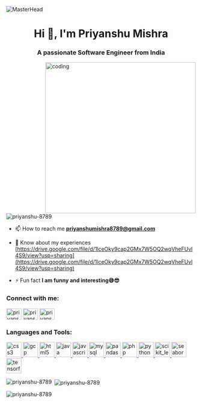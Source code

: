 ![MasterHead](https://user-images.githubusercontent.com/74038190/241765440-80728820-e06b-4f96-9c9e-9df46f0cc0a5.gif)
<h1 align="center">Hi 👋, I'm Priyanshu Mishra</h1>
<h3 align="center">A passionate Software Engineer from India</h3>
<img align="right" alt="coding" width="400" src="https://camo.githubusercontent.com/bebb8c335f407e6f31ed9da75ebecc86cebc8941efae0ec924b6903b3fbb94c5/68747470733a2f2f63646e2e6472696262626c652e636f6d2f75736572732f313537393332322f73637265656e73686f74732f363538373237332f626c75655f626f795f747970696e675f6e6f74686f756768742e676966">

<p align="left"> <img src="https://komarev.com/ghpvc/?username=priyanshu-8789&label=Profile%20views&color=0e75b6&style=flat" alt="priyanshu-8789" /> </p>

- 📫 How to reach me **priyanshumishra8789@gmail.com**

- 📄 Know about my experiences [https://drive.google.com/file/d/1lceOky9cap2GMx7W5OQ2wqVheFUvl4S9/view?usp=sharing](https://drive.google.com/file/d/1lceOky9cap2GMx7W5OQ2wqVheFUvl4S9/view?usp=sharing)

- ⚡ Fun fact **I am funny and interesting😅😎**

<h3 align="left">Connect with me:</h3>
<p align="left">
<a href="https://linkedin.com/in/priyanshu mishra" target="blank"><img align="center" src="https://pbs.twimg.com/profile_images/1661161645857710081/6WtDIesg_400x400.png" alt="priyanshu mishra" height="30" width="40" /></a>
<a href="https://www.codechef.com/users/priyanshu8789" target="blank"><img align="center" src="https://cdn.jsdelivr.net/npm/simple-icons@3.1.0/icons/codechef.svg" alt="priyanshu8789" height="30" width="40" /></a>
<a href="https://auth.geeksforgeeks.org/user/priyanshumishra8789" target="blank"><img align="center" src="https://repository-images.githubusercontent.com/389729275/371ba38b-8a03-4bff-916c-c3fa5396ceda" alt="priyanshumishra8789" height="30" width="40" /></a>
</p>

<h3 align="left">Languages and Tools:</h3>
<p align="left"> <a href="https://www.w3schools.com/css/" target="_blank" rel="noreferrer"> <img src="https://play-lh.googleusercontent.com/TxjQBGYHvMJsBX5dCvxQ4R-_4N-XrVhW6-p7D7TXanXKZMD8L-UkeMBWO1dtubGVNqU" alt="css3" width="40" height="40"/> </a> <a href="https://cloud.google.com" target="_blank" rel="noreferrer"> <img src="https://www.vectorlogo.zone/logos/google_cloud/google_cloud-icon.svg" alt="gcp" width="40" height="40"/> </a> <a href="https://www.w3.org/html/" target="_blank" rel="noreferrer"> <img src="https://blogs.glowscotland.org.uk/glowblogs/public/ideas/uploads/sites/9389/2021/04/06193542/noun_HTML_2125668-dk-blue.png" alt="html5" width="40" height="40"/> </a> <a href="https://www.java.com" target="_blank" rel="noreferrer"> <img src="https://upload.wikimedia.org/wikipedia/en/thumb/3/30/Java_programming_language_logo.svg/1200px-Java_programming_language_logo.svg.png" alt="java" width="40" height="40"/> </a> <a href="https://developer.mozilla.org/en-US/docs/Web/JavaScript" target="_blank" rel="noreferrer"> <img src="https://www.pngitem.com/pimgs/m/275-2750983_javascript-hd-png-download.png" alt="javascript" width="40" height="40"/> </a> <a href="https://www.mysql.com/" target="_blank" rel="noreferrer"> <img src="https://static.tildacdn.com/tild6238-3035-4335-a333-306335373139/IMG_3349.jpg" alt="mysql" width="40" height="40"/> </a> <a href="https://pandas.pydata.org/" target="_blank" rel="noreferrer"> <img src="https://static.javatpoint.com/tutorial/pandas/images/python-pandas.png" alt="pandas" width="40" height="40"/> </a> <a href="https://www.php.net" target="_blank" rel="noreferrer"> <img src="https://upload.wikimedia.org/wikipedia/commons/thumb/2/27/PHP-logo.svg/800px-PHP-logo.svg.png" alt="php" width="40" height="40"/> </a> <a href="https://www.python.org" target="_blank" rel="noreferrer"> <img src="https://upload.wikimedia.org/wikipedia/commons/thumb/c/c3/Python-logo-notext.svg/1200px-Python-logo-notext.svg.png" alt="python" width="40" height="40"/> </a> <a href="https://scikit-learn.org/" target="_blank" rel="noreferrer"> <img src="https://upload.wikimedia.org/wikipedia/commons/0/05/Scikit_learn_logo_small.svg" alt="scikit_learn" width="40" height="40"/> </a> <a href="https://seaborn.pydata.org/" target="_blank" rel="noreferrer"> <img src="https://seaborn.pydata.org/_images/logo-mark-lightbg.svg" alt="seaborn" width="40" height="40"/> </a> <a href="https://www.tensorflow.org" target="_blank" rel="noreferrer"> <img src="https://www.vectorlogo.zone/logos/tensorflow/tensorflow-icon.svg" alt="tensorflow" width="40" height="40"/> </a> </p>

<p><img align="left" src="https://github-readme-stats.vercel.app/api/top-langs?username=priyanshu-8789&show_icons=true&locale=en&layout=compact" alt="priyanshu-8789" /></p>

<p>&nbsp;<img align="center" src="https://github-readme-stats.vercel.app/api?username=priyanshu-8789&show_icons=true&locale=en" alt="priyanshu-8789" /></p>

<p><img align="center" src="https://github-readme-streak-stats.herokuapp.com/?user=priyanshu-8789&" alt="priyanshu-8789" /></p>
